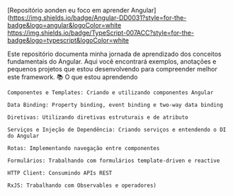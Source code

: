 [Repositório aonden eu foco em aprender Angular](https://img.shields.io/badge/Angular-DD0031?style=for-the-badge&logo=angular&logoColor=white
https://img.shields.io/badge/TypeScript-007ACC?style=for-the-badge&logo=typescript&logoColor=white

Este repositório documenta minha jornada de aprendizado dos conceitos fundamentais do Angular. Aqui você encontrará exemplos, anotações e pequenos projetos que estou desenvolvendo para compreender melhor este framework.
📚 O que estou aprendendo

    Componentes e Templates: Criando e utilizando componentes Angular

    Data Binding: Property binding, event binding e two-way data binding

    Diretivas: Utilizando diretivas estruturais e de atributo

    Serviços e Injeção de Dependência: Criando serviços e entendendo o DI do Angular

    Rotas: Implementando navegação entre componentes

    Formulários: Trabalhando com formulários template-driven e reactive

    HTTP Client: Consumindo APIs REST

    RxJS: Trabalhando com Observables e operadores)
